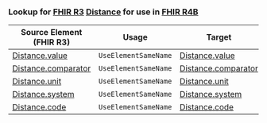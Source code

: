 ### Lookup for [FHIR R3](https://hl7.org/fhir/STU3/) [Distance](https://hl7.org/fhir/STU3/Distance.html) for use in [FHIR R4B](https://hl7.org/fhir/R4B/)

| Source Element (FHIR R3) | Usage | Target |
| -------------- | ----- | ------ |
| [Distance.value](https://hl7.org/fhir/STU3/Distance.html#resource) | `UseElementSameName` | [Distance.value](https://hl7.org/fhir/R4B/Distance.html#resource) |
| [Distance.comparator](https://hl7.org/fhir/STU3/Distance.html#resource) | `UseElementSameName` | [Distance.comparator](https://hl7.org/fhir/R4B/Distance.html#resource) |
| [Distance.unit](https://hl7.org/fhir/STU3/Distance.html#resource) | `UseElementSameName` | [Distance.unit](https://hl7.org/fhir/R4B/Distance.html#resource) |
| [Distance.system](https://hl7.org/fhir/STU3/Distance.html#resource) | `UseElementSameName` | [Distance.system](https://hl7.org/fhir/R4B/Distance.html#resource) |
| [Distance.code](https://hl7.org/fhir/STU3/Distance.html#resource) | `UseElementSameName` | [Distance.code](https://hl7.org/fhir/R4B/Distance.html#resource) |
